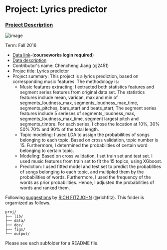 # Project: Lyrics predictor

### [Project Description](doc/Project4_desc.md)

![image](http://cdn.newsapi.com.au/image/v1/f7131c018870330120dbe4b73bb7695c?width=650)

Term: Fall 2016

+ [Data link](https://courseworks2.columbia.edu/courses/11849/files/folder/Project_Files?preview=763391)-(**courseworks login required**)
+ [Data description](doc/readme.html)
+ Contributor's name: Chencheng Jiang (cj2451)
+ Projec title: Lyrics predictor
+ Project summary: This project is a lyrics prediction, based on corresponding music features. The methodology is: 
	+ Music features extracting: I extracted both statistics features and segment series features from original data set. The statistics features include mean, varican, max and min of segments_loudness_max, segments_loudness_max_time, segments_pitches, bars_start and beats_start; The segment series features include 5 serieses of segments_loudness_max, segments_loudness_max_time, segment largest pitch and segments_timbre. For each series, I chose the location at 10%, 30% 50% 70% and 90% of the total length. 
	+ Topic modeling: I used LDA to assign the probabilities of songs belonging to each topic. Based on cross validation, topic number is 15. Furthermore, I determined the probabilities of certain word belonging to certain topic. 
	+ Modeling: Based on cross validation, I set train set and test set. I used music features from train set to fit the 15 topics, using XGboost. 
	+ Prediction: I used fitted model and test set to predict the probablities of songs belonging to each topic, and multipled them by the probabilities of words. Furthermore, I used the frequency of the words as prior probabilities. Hence, I adjusted the probabilities of words and ranked them.
	
Following [suggestions](http://nicercode.github.io/blog/2013-04-05-projects/) by [RICH FITZJOHN](http://nicercode.github.io/about/#Team) (@richfitz). This folder is orgarnized as follows.

```
proj/
├── lib/
├── data/
├── doc/
├── figs/
└── output/
```

Please see each subfolder for a README file.
